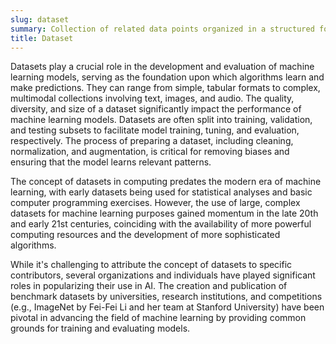```yaml
---
slug: dataset
summary: Collection of related data points organized in a structured format, often used for training and testing machine learning models.
title: Dataset
---
```


Datasets play a crucial role in the development and evaluation of machine learning models, serving as the foundation upon which algorithms learn and make predictions. They can range from simple, tabular formats to complex, multimodal collections involving text, images, and audio. The quality, diversity, and size of a dataset significantly impact the performance of machine learning models. Datasets are often split into training, validation, and testing subsets to facilitate model training, tuning, and evaluation, respectively. The process of preparing a dataset, including cleaning, normalization, and augmentation, is critical for removing biases and ensuring that the model learns relevant patterns.

The concept of datasets in computing predates the modern era of machine learning, with early datasets being used for statistical analyses and basic computer programming exercises. However, the use of large, complex datasets for machine learning purposes gained momentum in the late 20th and early 21st centuries, coinciding with the availability of more powerful computing resources and the development of more sophisticated algorithms.

While it's challenging to attribute the concept of datasets to specific contributors, several organizations and individuals have played significant roles in popularizing their use in AI. The creation and publication of benchmark datasets by universities, research institutions, and competitions (e.g., ImageNet by Fei-Fei Li and her team at Stanford University) have been pivotal in advancing the field of machine learning by providing common grounds for training and evaluating models.